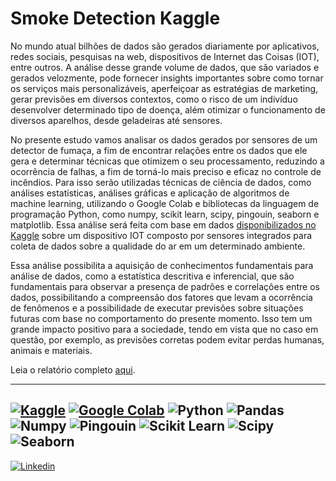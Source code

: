 # Smoke Detection Kaggle

No mundo atual bilhões de dados são gerados diariamente por aplicativos, redes sociais, pesquisas na web, dispositivos de Internet das Coisas (IOT), entre outros. A análise desse grande volume de dados, que são variados e gerados velozmente, pode fornecer insights importantes sobre como tornar os serviços mais personalizáveis, aperfeiçoar as estratégias de marketing, gerar previsões em diversos contextos, como o risco de um indivíduo desenvolver determinado tipo de doença, além otimizar o funcionamento de diversos aparelhos, desde geladeiras até sensores.
  
  No presente estudo vamos analisar os dados gerados por sensores de um detector de fumaça, a fim de encontrar relações entre os dados que ele gera e determinar técnicas que otimizem o seu processamento, reduzindo a ocorrência de falhas, a fim de torná-lo mais preciso e eficaz no controle de incêndios. Para isso serão utilizadas técnicas de ciência de dados, como análises estatísticas, análises gráficas e aplicação de algoritmos de machine learning, utilizando o Google Colab e bibliotecas da linguagem de programação Python, como numpy, scikit learn, scipy, pingouin, seaborn e matplotlib. Essa análise será feita com base em dados [disponibilizados no Kaggle](https://www.kaggle.com/datasets/deepcontractor/smoke-detection-dataset) sobre um dispositivo IOT composto por sensores integrados para coleta de dados sobre a qualidade do ar em um determinado ambiente.
  
  Essa análise possibilita a aquisição de conhecimentos fundamentais para análise de dados, como a estatística descritiva e inferencial, que são fundamentais para observar a presença de padrões e correlações entre os dados, possibilitando a compreensão dos fatores que levam a ocorrência de fenômenos e a possibilidade de executar previsões sobre situações futuras com base no comportamento do presente momento. Isso tem um grande impacto positivo para a sociedade, tendo em vista que no caso em questão, por exemplo, as previsões corretas podem evitar perdas humanas, animais e materiais.

Leia o relatório completo [aqui](https://github.com/carolinaemanuele/Smoke-Detection-Kaggle/blob/main/Relat%C3%B3rio-Tomorrow-smoke-detection.md).

---
[![Kaggle](https://img.shields.io/badge/Kaggle-20BEFF?style=for-the-badge&logo=Kaggle&logoColor=white)](https://www.kaggle.com/code/carolinaemanuele/smoke-detection-analysis)
[![Google Colab](https://img.shields.io/badge/Google%20Colab-F9AB00.svg?style=for-the-badge&logo=Google-Colab&logoColor=white)](https://colab.research.google.com/drive/14kM-xWdNALWDRxMWg1nGXsG93W4kj9Pd?usp=sharing)
![Python](https://img.shields.io/badge/Python-3776AB?style=for-the-badge&logo=python&logoColor=white)
![Pandas](https://img.shields.io/badge/pandas-150458.svg?style=for-the-badge&logo=pandas&logoColor=white)
![Numpy](https://img.shields.io/badge/NumPy-013243.svg?style=for-the-badge&logo=NumPy&logoColor=white)
![Pingouin](https://img.shields.io/badge/Pingouin-6C5CE7.svg?style=for-the-badge&logo=pingouin&logoColor=white)
![Scikit Learn](https://img.shields.io/badge/scikitlearn-F7931E.svg?style=for-the-badge&logo=scikit-learn&logoColor=white)
![Scipy](https://img.shields.io/badge/SciPy-8CAAE6.svg?style=for-the-badge&logo=SciPy&logoColor=white)
![Seaborn](https://img.shields.io/badge/Seaborn-4EABE6.svg?style=for-the-badge&logo=Seaborn&logoColor=white)
---
[![Linkedin](https://img.shields.io/badge/LinkedIn-0077B5?style=for-the-badge&logo=linkedin&logoColor=white)](https://www.linkedin.com/in/carolina-emanuele/)
